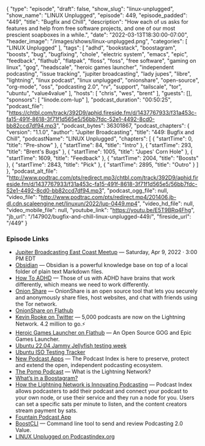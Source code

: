 {
  "type": "episode",
  "draft": false,
  "show_slug": "linux-unplugged",
  "show_name": "LINUX Unplugged",
  "episode": 449,
  "episode_padded": "449",
  "title": "Bugfix and Chill",
  "description": "How each of us asks for features and help from free software projects, and one of our most prescient soapboxes in a while.",
  "date": "2022-03-13T18:30:00-07:00",
  "header_image": "/images/shows/linux-unplugged.png",
  "categories": [
    "LINUX Unplugged"
  ],
  "tags": [
    "adhd",
    "bookstack",
    "boostagram",
    "boosts",
    "bug",
    "bugfixing",
    "chole",
    "electric system",
    "emacs",
    "epic",
    "feedback",
    "flathub",
    "flatpak",
    "floss",
    "foss",
    "free software",
    "gaming on linux",
    "gog",
    "headscale",
    "heroic games launcher",
    "independent podcasting",
    "issue tracking",
    "jupiter broadcasting",
    "lady jupes",
    "libre",
    "lightning",
    "linux podcast",
    "linux unplugged",
    "onionshare",
    "open-source",
    "org-mode",
    "oss",
    "podcasting 2.0",
    "rv",
    "support",
    "tailscale",
    "tor",
    "ubuntu",
    "value4value"
  ],
  "hosts": [
    "chris",
    "wes",
    "brent"
  ],
  "guests": [],
  "sponsors": [
    "linode.com-lup"
  ],
  "podcast_duration": "00:50:25",
  "podcast_file": "https://chtbl.com/track/392D9/aphid.fireside.fm/d/1437767933/f31a453c-fa15-491f-8618-3f71f1d565e5/56bb7fdc-52e1-4492-8cd0-bb82ccd7df94.mp3",
  "podcast_bytes": 36301867,
  "podcast_chapters": {
    "version": "1.1.0",
    "author": "Jupiter Broadcasting",
    "title": "449: Bugfix and Chill",
    "podcastName": "LINUX Unplugged",
    "chapters": [
      {
        "startTime": 0,
        "title": "Pre-show"
      },
      {
        "startTime": 84,
        "title": "Intro"
      },
      {
        "startTime": 293,
        "title": "Brent's Bugs"
      },
      {
        "startTime": 1005,
        "title": "Jupes' Corn Hole"
      },
      {
        "startTime": 1609,
        "title": "Feedback"
      },
      {
        "startTime": 2004,
        "title": "Boosts"
      },
      {
        "startTime": 2843,
        "title": "Pick"
      },
      {
        "startTime": 2895,
        "title": "Outro"
      }
    ]
  },
  "podcast_alt_file": "http://www.podtrac.com/pts/redirect.mp3/chtbl.com/track/392D9/aphid.fireside.fm/d/1437767933/f31a453c-fa15-491f-8618-3f71f1d565e5/56bb7fdc-52e1-4492-8cd0-bb82ccd7df94.mp3",
  "podcast_ogg_file": null,
  "video_file": "http://www.podtrac.com/pts/redirect.mp4/201406.jb-dl.cdn.scaleengine.net/linuxun/2022/lup-0449.mp4",
  "video_hd_file": null,
  "video_mobile_file": null,
  "youtube_link": "https://youtu.be/E5T9BRq4Fhg",
  "jb_url": "/147902/bugfix-and-chill-linux-unplugged-449/",
  "fireside_url": "/449"
}


### Episode Links

  * [Jupiter Broadcasting East Coast Meetup](https://www.meetup.com/jupiterbroadcasting/events/284291401/ "Jupiter Broadcasting East Coast Meetup") — Saturday, Apr 9, 2022 · 3:00 PM EDT
  * [Obsidian](http://obsidian.md/ "Obsidian") — Obsidian is a powerful knowledge base on top of a local folder of plain text Markdown files.
  * [How To ADHD](https://howtoadhd.com/ "How To ADHD") — Those of us with ADHD have brains that work differently, which means we need to work differently.
  * [Onion Share](http://onionshare.org/ "Onion Share") — OnionShare is an open source tool that lets you securely and anonymously share files, host websites, and chat with friends using the Tor network.
  * [OnionShare on Flathub](https://flathub.org/apps/details/org.onionshare.OnionShare "OnionShare on Flathub")
  * [Kevin Rooke on Twitter](https://twitter.com/kerooke/status/1502356762648842243 "Kevin Rooke on Twitter") — 5,000 podcasts are now on the Lightning Network. 4.2 million to go.⚡️
  * [Heroic Games Launcher on Flathub](https://flathub.org/apps/details/com.heroicgameslauncher.hgl "Heroic Games Launcher on Flathub") — An Open Source GOG and Epic Games Launcher.
  * [Ubuntu 22.04 Jammy Jellyfish testing week](https://discourse.ubuntu.com/t/ubuntu-testing-week-march-3rd-10th/26999 "Ubuntu 22.04 Jammy Jellyfish testing week")
  * [Ubuntu ISO Testing Tracker](http://iso.qa.ubuntu.com/qatracker/milestones/429/builds "Ubuntu ISO Testing Tracker")
  * [New Podcast Apps](http://newpodcastapps.com/ "New Podcast Apps") — The Podcast Index is here to preserve, protect and extend the open, independent podcasting ecosystem.
  * [The Pomp Podcast](https://www.youtube.com/watch?v=_r9-5TDzUNg "The Pomp Podcast") — What is the Lightning Network?
  * [What’s in a Boostagram?](https://www.seetee.io/blog/2022-01-31-whats-in-a-boostagram/ "What’s in a Boostagram?")
  * [How the Lightning Network is Innovating Podcasting](https://blog.voltage.cloud/how-the-lightning-network-is-innovating-podcasting/ "How the Lightning Network is Innovating Podcasting") — Podcast Index allows podcasters to add their podcast and connect your podcast to your own node, or use their service and they run a node for you. Users can set a specific sats per minute to listen, and the content creators stream payment by sats.
  * [Fountain Podcast App](https://www.fountain.fm/ "Fountain Podcast App")
  * [BoostCLI](https://github.com/valcanobacon/BoostCLI "BoostCLI") — Command line tool to send and review Podcasting 2.0 Value.
  * [LINUX Unplugged on Podcastindex.org](https://podcastindex.org/podcast/575694 "LINUX Unplugged on Podcastindex.org")



